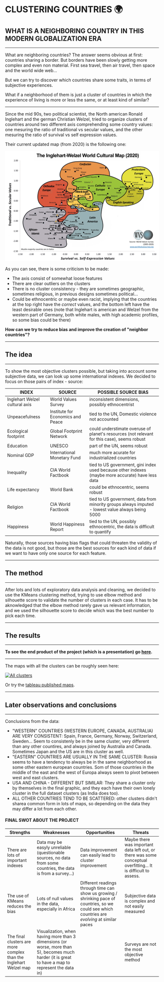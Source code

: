 # CLUSTERING COUNTRIES :earth_africa:
## WHAT IS A NEIGHBORING COUNTRY IN THIS MODERN GLOBALIZATION ERA

***

What are neighboring countries? The answer seems obvious at first: countries sharing a border. But borders have been slowly getting more complex and even non material. First sea travel, then air travel, then space and the world wide web...

But we can try to discover which countries share some traits, in terms of subjective experiences.

What if a neighborhood of them is just a cluster of countries in which the experience of living is more or less the same, or at least kind of similar?

***

Since the mid 90s, two political scientist, the North american Ronald Inglehart and the german Christian Welzel, tried to organize clusters of countries around two different axis comprehending some country values: one mesuring the ratio of traditional vs secular values, and the other mesuring the ratio of survival vs self expression values.

Their current updated map (from 2020) is the following one:

![alt text](https://github.com/JosepTrota/IRONHACK/blob/main/Final%20Project/Images%20and%20gifs/Inglehart%20-%20Welzel%20cultural%20map.jpg "You discovered the title remainder text. Hooray! You can have a cookie ;)")

As you can see, there is some criticism to be made:
* The axis consist of somewhat loose features
* There are clear outliers on the clusters
* There is no cluster consistency - they are sometimes geographic, sometimes religious, in previous designs sometimes political...
* Could be ethnocentric or maybe even racist, implying that the countries at the top right have the *correct* values, and the bottom left have the least desirable ones (note that Inglehart is american and Welzel from the western part of Germany, both white males, with high academic profiles, so some bias could be there)

**How can we try to reduce bias and improve the creation of "neighbor countries"?**


***

## The idea

***

To show the most objective clusters possible, but taking into account some subjective data, we can look up some international indexes. We decided to focus on those pairs of index - source:

INDEX | SOURCE | POSSIBLE SOURCE BIAS
--- | --- | ---
Inglehart Welzel cultural axis | World Values Survey | inconsistent dimensions, possibly ethnocentrist
Unpeacefulness | Institute for Economics and Peace | tied to the UN, Domestic violence not accounted
Ecological footprint | Global Footprint Network | could understimate overuse of planet's resources (not relevant for this case), seems robust
Education | UNESCO | part of the UN, seems robust
Nominal GDP | International Monetary Fund | much more acurate for industrialized countries
Inequality | CIA World Factbook | tied to US government, gini index used because other indexes (maybe more accurate) have less data
Life expectancy | World Bank | could be ethnocentric, seems robust
Religion | CIA World Factbook | tied to US government, data from minority groups always imputed - lowest value always being 5000
Happiness | World Happiness Report | tied to the UN, possibly ethnocentric, the data is difficult to quantify

Naturally, those sources having bias flags that could threaten the validity of the data is not good, but those are the best sources for each kind of data if we want to have only one source for each feature.

***

## The method

***

After lots and lots of exploratory data analysis and cleaning, we decided to use the KMeans clustering method, trying to use elbow method and silhouette score to validate the number of clusters in each case. It has to be aknowledged that the elbow method rarely gave us relevant information, and we used the silhouette score to decide which was the best number to pick each time.


***

## The results


***

**To see the end product of the project (which is a presentation) go [here](https://slides.com/jostrota/minimal).**

***

The maps with all the clusters can be roughly seen here:

<div class='tableauPlaceholder' id='viz1647554792149' style='position: relative'><noscript><a href='#'><img alt='All clusters ' src='https:&#47;&#47;public.tableau.com&#47;static&#47;images&#47;Cl&#47;Clusteringcountries&#47;Allclusters&#47;1_rss.png' style='border: none' /></a></noscript><object class='tableauViz'  style='display:none;'><param name='host_url' value='https%3A%2F%2Fpublic.tableau.com%2F' /> <param name='embed_code_version' value='3' /> <param name='site_root' value='' /><param name='name' value='Clusteringcountries&#47;Allclusters' /><param name='tabs' value='no' /><param name='toolbar' value='yes' /><param name='static_image' value='https:&#47;&#47;public.tableau.com&#47;static&#47;images&#47;Cl&#47;Clusteringcountries&#47;Allclusters&#47;1.png' /> <param name='animate_transition' value='yes' /><param name='display_static_image' value='yes' /><param name='display_spinner' value='yes' /><param name='display_overlay' value='yes' /><param name='display_count' value='yes' /><param name='language' value='en-US' /><param name='filter' value='publish=yes' /></object></div>               

Or try the [tableau published maps](https://public.tableau.com/app/profile/josep.trota.ochoa.de.eribe/viz/Clusteringcountries/Allclusters?publish=yes).

***

## Later observations and conclusions

***

Conclusions from the data:

* "WESTERN" COUNTRIES (WESTERN EUROPE, CANADA, AUSTRALIA) ARE VERY CONSISTENT: Spain, France, Germany, Norway, Switzerland, Sweden... Seem to consistenly be in the same cluster, very different than any other countires, and always joined by Australia and Canada. Sometimes Japan and the US are in this cluster as well.
* "EASTERN" COUNTRIES ARE USUALLY IN THE SAME CLUSTER: Russia seems to have a tendency to always be in the same neighborhood as some other eastern european countries. Som of those countries in the middle of the east and the west of Europa always seem to pivot between west and east clusters.
* USA AND CHINA - DIFFERENT BUT SIMILAR: They share a cluster only by themselves in the final graphic, and they each have their own lonely cluster in the full dataset clusters (as India does too).
* ALL OTHER COUNTRIES TEND TO BE SCATTERED: other clusters didn't sharea common form in lots of maps, so depending on the data they may differ a lot from each other.


#### FINAL SWOT ABOUT THE PROJECT

Strengths | Weaknesses | Opportunities | Threats
--- | --- | --- | ---
There are lots of important indexes | Data may be easyly unreliable (questionable sources, no data from some countries, the data is from a survey...) | Data improvement can easily lead to cluster improvement | Maybe there was important data left out, or there was some conceptual overfitting... It is difficult to assess.
The use of KMeans reduces the bias | Lots of null values in the data, especially in Africa | Different readings through time can show us growing / shrinking pace of countries, so we could see which countries are *evolving* at similar paces | Subjective data is complex and not easily measured
The final clusters are more complex than the Inglehart Welzel map | Visualization, when having more than 3 dimensions (or worse, more than 5), becomes much harder (it is great to have a map to represent the data in) | | Surveys are not the most objective method
